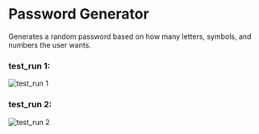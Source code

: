 # Password Generator

Generates a random password based on how many letters, symbols, and numbers the user wants.

### test_run 1:
![test_run 1](https://user-images.githubusercontent.com/54639928/185297512-15bf591c-d1cc-429d-8f0d-a962d752a0e0.png)

### test_run 2:
![test_run 2](https://user-images.githubusercontent.com/54639928/185297525-cd4e0d40-80bd-4a42-b46f-798d71c38568.png)
